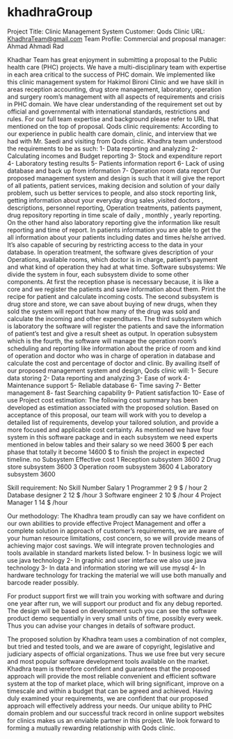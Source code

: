 khadhraGroup
============
Project Title: Clinic Management System
Customer: Qods Clinic 
URL: KhadhraTeam@gmail.com
Team Profile:
Commercial and  proposal manager: Ahmad Ahmadi Rad
 
Khadhar Team has great enjoyment in submitting a proposal to the Public health care (PHC) projects. We have a multi-disciplinary team with expertise in each area critical to the success of PHC domain. We implemented like this clinic management system for Hakimol Bironi Clinic and we have skill in areas reception accounting, drug store management, laboratory, operation and surgery room’s management with all aspects of requirements and crisis in PHC domain. We have clear understanding of the requirement set out by official and governmental with international standards, restrictions and rules. For our full team expertise and background please refer to URL that mentioned on the top of proposal.
Qods clinic requirements:
According to our experience in public health care domain, clinic, and interview that we had with Mr. Saedi and visiting from Qods clinic. Khadhra team understood the requirements to be as such:
1-  Data reporting and analyzing
2-	Calculating incomes and Budget reporting
3-	Stock and expenditure report
4-	Laboratory  testing results
5-	Patients information report
6-	Lack of using database and back up from information
7-	Operation room data report
Our proposed management system and design is such that it will give the report of all patients, patient services, making decision and solution of your daily problem, such us better services to people,  and also  stock reporting link, getting information about your everyday drug sales ,visited doctors , descriptions, personnel reporting, Operation treatments,  patients payment, drug repository reporting in time scale of  daily , monthly , yearly reporting. On the other hand also laboratory reporting give the information like result reporting and time of report. In patients information you are able to get the all information about your patients including dates and times he/she arrived. It’s also capable of securing by restricting access to the data in your database. In operation treatment, the software gives description of your Operations, available rooms, which doctor is in charge, patient’s payment and what kind of operation they had at what time.
Software subsystems:
We divide the system in four, each subsystem divide to some other components. At first the reception phase is necessary because, it is like a core and we register the patients and save information about them. Print the recipe for patient and calculate incoming costs. The second subsystem is drug store and store, we can save about buying of new drugs, when they sold the system will report that how many of the drug was sold and calculate the incoming and other expenditures. The third subsystem which is laboratory the software will register the patients and save the information of patient’s test and give a result sheet as output. In operation subsystem which is the fourth, the software will manage the operation room’s scheduling and reporting like information about the price of room and kind of operation and doctor who was in charge of operation in database and calculate the cost and percentage of doctor and clinic. By availing itself of our proposed management system and design, Qods clinic will:
1-	Secure data storing
2-	Data reporting and analyzing
3-	Ease of work
4-	Maintenance support
5-	Reliable database
6-	Time saving
7-	Better management
8-	fast Searching capability
9-	Patient satisfaction
10-	Ease of use 
Project cost estimation: 
The following cost summary has been developed as estimation associated with the proposed solution. Based on acceptance of this proposal, our team will work with you to develop a detailed list of requirements, develop your tailored solution, and provide a more focused and applicable cost certainty.
As mentioned we have four system in this software package and in each subsystem we need experts mentioned in below tables and their salary so we need 3600 $ per each phase that totally it become 14600 $ to finish the project in expected timeline. 
no	Subsystem	                          Effective cost
1	Reception subsystem	                  3600
2	Drug store subsystem	                3600
3	Operation room subsystem	            3600
4	Laboratory subsystem	                3600

Skill requirement:
No	Skill	                        Number	        Salary
1	Programmer	                   2	              9 $ / hour
2	Database designer	             2	              12 $ /hour
3	Software engineer	             2	              10 $ /hour
4	Project Manager 	             1	              14 $ /hour


Our methodology:
The Khadhra team proudly can say we have confident on our own abilities to provide effective Project Management and offer a complete solution in approach of customer’s requirements, we are aware of your human resource limitations, cost concern, so we will provide means of achieving major cost savings. We will integrate proven technologies and tools available in standard markets listed below.
1-	In business logic we will use java technology 
2-	In graphic and user interface we also use java technology
3-	In data and information storing we will use mysql
4-	In hardware technology for tracking the material we will use both manually and barcode reader possibly.

For product support first we will train you working with software and during one year after run, we will support our product and fix any debug reported. The design will be based on development such you can see the software product demo sequentially in very small units of time, possibly every week. Thus you can advise your changes in details of software product.   

The proposed solution by Khadhra team uses a combination of not complex, but tried and tested tools, and we are aware of copyright, legislative and judiciary aspects of official organizations. Thus we use free but very secure and most popular software development tools available on the market.
Khadhra team is therefore confident and guarantees that the proposed approach will provide the most reliable convenient and efficient software system at the top of market place, which will bring significant, improve on a timescale and within a budget that can be agreed and achieved. Having duly examined your requirements, we are confident that our proposed approach will effectively address your needs.
Our unique ability to PHC domain problem and our successful track record in online support websites for clinics makes us an enviable partner in this project. We look forward to forming a mutually rewarding relationship with Qods clinic.


